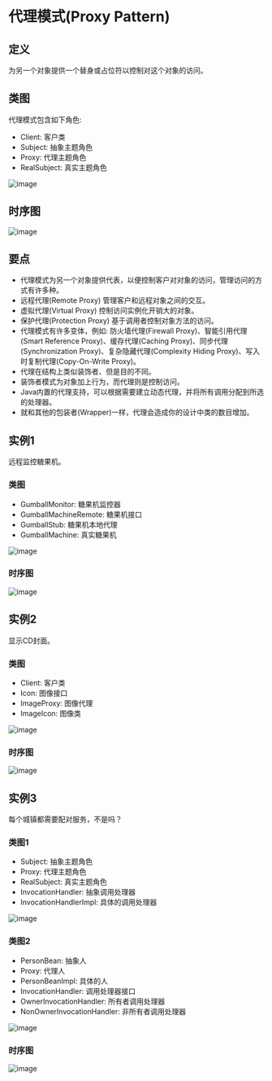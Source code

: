 # 代理模式(Proxy Pattern)

## 定义

为另一个对象提供一个替身或占位符以控制对这个对象的访问。

## 类图

代理模式包含如下角色:

-   Client: 客户类
-   Subject: 抽象主题角色
-   Proxy: 代理主题角色
-   RealSubject: 真实主题角色

![image](../../_static/16_proxy_pattern.jpg)

## 时序图

![image](../../_static/16_seq_proxy_pattern.jpg)

## 要点

-   代理模式为另一个对象提供代表，以便控制客户对对象的访问，管理访问的方式有许多种。
-   远程代理(Remote Proxy) 管理客户和远程对象之间的交互。
-   虚拟代理(Virtual Proxy) 控制访问实例化开销大的对象。
-   保护代理(Protection Proxy) 基于调用者控制对象方法的访问。
-   代理模式有许多变体，例如: 防火墙代理(Firewall Proxy)、智能引用代理(Smart Reference Proxy)、缓存代理(Caching Proxy)、同步代理(Synchronization Proxy)、复杂隐藏代理(Complexity Hiding Proxy)、写入时复制代理(Copy-On-Write Proxy)。
-   代理在结构上类似装饰者、但是目的不同。
-   装饰者模式为对象加上行为，而代理则是控制访问。
-   Java内置的代理支持，可以根据需要建立动态代理，并将所有调用分配到所选的处理器。
-   就和其他的包装者(Wrapper)一样，代理会造成你的设计中类的数目增加。

## 实例1

远程监控糖果机。

### 类图

-   GumballMonitor: 糖果机监控器
-   GumballMachineRemote: 糖果机接口
-   GumballStub: 糖果机本地代理
-   GumballMachine: 真实糖果机

![image](../../_static/16_remote_proxy.jpg)

### 时序图

![image](../../_static/16_seq_remote_proxy.jpg)

## 实例2

显示CD封面。

### 类图

-   Client: 客户类
-   Icon: 图像接口
-   ImageProxy: 图像代理
-   ImageIcon: 图像类

![image](../../_static/16_virtual_proxy.jpg)

### 时序图

![image](../../_static/16_seq_virtual_proxy.jpg)

## 实例3

每个城镇都需要配对服务，不是吗？

### 类图1

-   Subject: 抽象主题角色
-   Proxy: 代理主题角色
-   RealSubject: 真实主题角色
-   InvocationHandler: 抽象调用处理器
-   InvocationHandlerImpl: 具体的调用处理器

![image](../../_static/16_protection_proxy_1.jpg)

### 类图2

-   PersonBean: 抽象人
-   Proxy: 代理人
-   PersonBeanImpl: 具体的人
-   InvocationHandler: 调用处理器接口
-   OwnerInvocationHandler: 所有者调用处理器
-   NonOwnerInvocationHandler: 非所有者调用处理器

![image](../../_static/16_protection_proxy_2.jpg)

### 时序图

![image](../../_static/16_seq_protection_proxy.jpg)
